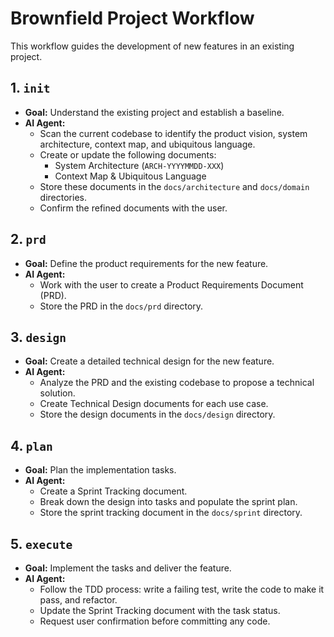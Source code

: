 
# Brownfield Project Workflow

This workflow guides the development of new features in an existing project.

## 1. `init`

*   **Goal:** Understand the existing project and establish a baseline.
*   **AI Agent:**
    *   Scan the current codebase to identify the product vision, system architecture, context map, and ubiquitous language.
    *   Create or update the following documents:
        *   System Architecture (`ARCH-YYYYMMDD-XXX`)
        *   Context Map & Ubiquitous Language
    *   Store these documents in the `docs/architecture` and `docs/domain` directories.
    *   Confirm the refined documents with the user.

## 2. `prd`

*   **Goal:** Define the product requirements for the new feature.
*   **AI Agent:**
    *   Work with the user to create a Product Requirements Document (PRD).
    *   Store the PRD in the `docs/prd` directory.

## 3. `design`

*   **Goal:** Create a detailed technical design for the new feature.
*   **AI Agent:**
    *   Analyze the PRD and the existing codebase to propose a technical solution.
    *   Create Technical Design documents for each use case.
    *   Store the design documents in the `docs/design` directory.

## 4. `plan`

*   **Goal:** Plan the implementation tasks.
*   **AI Agent:**
    *   Create a Sprint Tracking document.
    *   Break down the design into tasks and populate the sprint plan.
    *   Store the sprint tracking document in the `docs/sprint` directory.

## 5. `execute`

*   **Goal:** Implement the tasks and deliver the feature.
*   **AI Agent:**
    *   Follow the TDD process: write a failing test, write the code to make it pass, and refactor.
    *   Update the Sprint Tracking document with the task status.
    *   Request user confirmation before committing any code.
